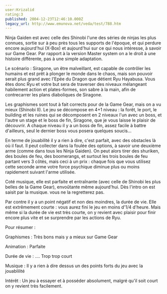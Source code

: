 ```yaml
---
user:Krizalid
rating:3
published: 2004-12-23T12:46:10.000Z
legacy_url: http://www.emunova.net/veda/test/788.htm
---
```

Ninja Gaiden est avec celle des Shinobi l'une des séries de ninjas les plus connues, sortie sur à peu près tous les supports de l'époque, et qui perdure encore aujourd'hui (X-Box) et aujourd'hui sur ce qui nous intéresse, à savoir sur Game Gear. Par rapport à la version Master system on a le droit à une histoire différente, pas à une simple adaptation.  

  

Le scénario : Siragone, un être malveillant, est capable de contrôler les humains et est prêt à plonger le monde dans le chaos, mais son pouvoir serait plus grand avec l'Epée du Dragon que détient Ryu Hayabusa. Vous êtes donc Ryu et votre but sera de traverser des niveaux mélangeant habilement action et plates-formes, son sabre à la main, afin de contrecarrer les plans diaboliques de Siragone.  

  

Les graphismes sont tout à fait corrects pour de la Game Gear, mais on a vu mieux (Shinobi II). Le jeu se décompose en 4+1 niveau : la forêt, le port, le building et les ruines qui se décomposent en 2 niveaux l'un avec un boss, et l'autre un stage et le boss de fin, Siragone, que je vous laisse le plaisir de découvrir. A chaque niveau il y a un boss de fin, assez facile à battre d'ailleurs, seul le dernier boss vous posera quelques soucis...  

  

En terme de jouabilité il y a rien à dire, c'est parfait, avec des obstacles là où il faut. Il peut collecter dans la foulée des options, à savoir une deuxième arme (comme dans tous les Ninja Gaiden). On peut alors tirer des shuriken, des boules de feu, des boomerangs, et surtout les trois boules de feu partant vers 3 côtés, mais ceci à un prix : chaque fois que vous utilisez cette seconde arme votre force psychique diminue plus ou moins rapidement suivant l'arme utilisée.  

  

Coté musique, elle est parfaite et entraînante (avec celle de Shinobi les plus belles de la Game Gear), envoûtante même aujourd'hui. Dès l'intro on est saisit par la musique. vous ne la regretterez pas.  

  

Par contre il y a un point négatif et non des moindres, la durée de vie. Elle est extrêmement courte : vous aurez fini le jeu en moins d'1/4 d'heure. Mais même si la durée de vie est très courte, on y revient avec plaisir pour finir encore plus vite et se surprendre par les actions de Ryu.  

  

Pour résumer :  

Graphismes : Très bons mais y a mieux sur Game Gear  

Animation : Parfaite   

Durée de vie : .... Trop trop court  

Musique : Il y a rien à dire dessus un des points forts du jeu avec la jouablilité  

Intérêt : Un jeu à essayer et à posséder absolument, malgré qu'il soit court on y revient très facilement.